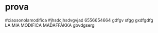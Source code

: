 # prova
#ciaosonolamodifica
#jhsdcjhsdvgvjad
6556654664
gdfgv
sfgg
gxdfgdfg
LA MIA MODIFICA MADAFFAKKA
gbvdgserg
